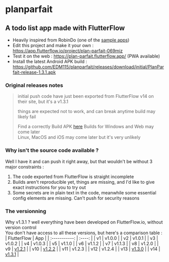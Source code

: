 # planparfait
## A todo list app made with FlutterFlow

- Heavily inspired from RobinDo (one of the [sample apps](https://docs.flutterflow.io/miscellaneous/available-sample-apps#:~:text=RobinDo))
- Edit this project and make it your own : https://app.flutterflow.io/project/plan-parfait-069miz
- Test it on the web : https://plan-parfait.flutterflow.app/ (PWA available)
- Install the latest Android APK build : https://github.com/EDM115/planparfait/releases/download/initial/PlanParfait-release-1.3.1.apk

### Original releases notes

> initial push
> code have just been exported from FlutterFlow
> v14 on their site, but it's a v1.3.1
>
> things are expected not to work, and can break anytime
> build may likely fail
>
> Find a correctly Build APK [here](https://github.com/EDM115/planparfait/releases)
> Builds for Windows and Web may come later  
> Linux, MacOS and iOS may come later but it's very unlikely

### Why isn't the source code available ?

Well I have it and can push it right away, but that wouldn't be without 3 major constraints :  
1. The code exported from FlutterFlow is straight incomplete
2. Builds aren't reproducible yet, things are missing, and I'd like to give exact instructions for you to try out
3. Some secrets are in plain text in the code, meanwhile some essential config elements are missing. Can't push for security reasons

### The versionning
  
Why v1.3.1 ?
well everything have been developed on FlutterFlow.io, without version control  
You don't have access to all these versions, but here's a comparison table :  
| FlutterFlow | App   |
| :-----------: | :----:   |
| v1               | v1.0.0 |
| v2               | v1.0.1 |
| v3               | v1.0.2 |
| v4               | v1.0.3 |
| v5               | v1.1.0 |
| v6               | v1.1.2 |
| v7               | v1.1.3 |
| v8               | v1.2.0 |
| v9               | [v1.2.1](https://github.com/EDM115/planparfait/releases/download/initial/PlanParfait-release-1.2.1.apk) |
| v10             | [v1.2.2](https://github.com/EDM115/planparfait/releases/download/initial/PlanParfait-release-1.2.2.apk) |
| v11             | v1.2.3 |
| v12             | v1.2.4 |
| v13             | [v1.3.0](https://github.com/EDM115/planparfait/releases/download/initial/PlanParfait-release-1.3.0.apk) |
| v14             | [v1.3.1](https://github.com/EDM115/planparfait/releases/download/initial/PlanParfait-release-1.3.1.apk) |
